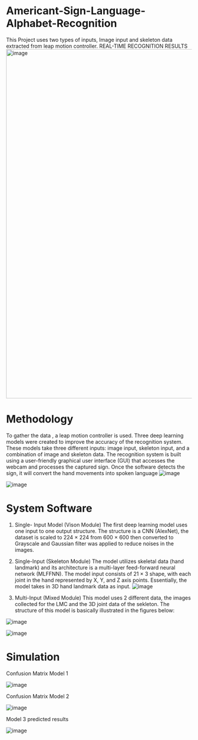 # Americant-Sign-Language-Alphabet-Recognition
This Project uses two types of inputs, Image input and skeleton data extracted from leap motion controller.
REAL-TIME RECOGNITION RESULTS
<img width="947" alt="image" src="https://github.com/Jnur9/Americant-Sign-Language-Alphabet-Recognition/assets/77942097/711bda3a-79dc-4ed6-8e4b-e88037bc8df6">
# Methodology 
To gather the data , a leap motion controller is used. Three deep learning models were created to improve the accuracy of the recognition system. These models take three different inputs: image input, skeleton input, and a combination of image and skeleton data. The recognition system is built using a user-friendly graphical user interface (GUI) that accesses the webcam and processes the captured sign. Once the software detects the sign, it will convert the hand movements into spoken language 
![image](https://github.com/Jnur9/American-Sign-Language-Alphabet-Recognition-Using-Leap-Motion-Controller/assets/77942097/03184511-f555-4a82-aa61-6ecd737f4b81)

![image](https://github.com/Jnur9/American-Sign-Language-Alphabet-Recognition-Using-Leap-Motion-Controller/assets/77942097/275cbabe-c8b1-4d31-a2d9-1f33d030cb13) 
# System Software
1)	Single- Input Model (Vison Module)
The first deep learning model uses one input to one output structure. The structure is a CNN (AlexNet), the dataset is scaled to 224 × 224 from 600 × 600 then converted to Grayscale and Gaussian filter was applied to reduce noises in the images.

2)	Single-Input (Skeleton Module)
The model utilizes skeletal data (hand landmark) and its architecture is a multi-layer feed-forward neural network (MLFFNN). The model input consists of 21 × 3 shape, with each joint in the hand represented by X, Y, and Z axis points. Essentially, the model takes in 3D hand landmark data as input.
![image](https://github.com/Jnur9/American-Sign-Language-Alphabet-Recognition-Using-Leap-Motion-Controller/assets/77942097/e65f071d-9c9d-4346-bc04-584d678ae455)

3)	Multi-Input (Mixed Module)
This model uses 2 different data, the images collected for the LMC and the 3D joint data of the sekleton. The structure of this model is basically illustrated in the figures below:

![image](https://github.com/Jnur9/American-Sign-Language-Alphabet-Recognition-Using-Leap-Motion-Controller/assets/77942097/0560f9a5-04a3-416f-ace6-e92d41445845)

![image](https://github.com/Jnur9/American-Sign-Language-Alphabet-Recognition-Using-Leap-Motion-Controller/assets/77942097/4ceccfc6-910a-44de-9872-e2e7b095257f)
# Simulation

Confusion Matrix Model 1

![image](https://github.com/Jnur9/American-Sign-Language-Alphabet-Recognition-Using-Leap-Motion-Controller/assets/77942097/3bffc932-e58f-45e8-8b4c-b2b0aca3734a)

Confusion Matrix Model 2

![image](https://github.com/Jnur9/American-Sign-Language-Alphabet-Recognition-Using-Leap-Motion-Controller/assets/77942097/865161dc-50f9-4178-bd71-c1cf09a39a73)

Model 3 predicted results 

![image](https://github.com/Jnur9/American-Sign-Language-Alphabet-Recognition-Using-Leap-Motion-Controller/assets/77942097/dd178755-c4a0-4d73-ac53-22f0bcc812d7)




 

 

  	 	 	 	 	 
    	     	 	 	 	 
